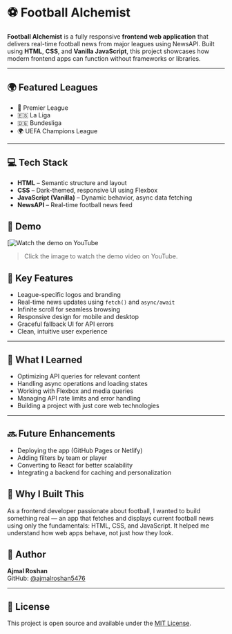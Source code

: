# ⚽ Football Alchemist

**Football Alchemist** is a fully responsive **frontend web application** that delivers real-time football news from major leagues using NewsAPI. Built using **HTML**, **CSS**, and **Vanilla JavaScript**, this project showcases how modern frontend apps can function without frameworks or libraries.

---

## 🌍 Featured Leagues

- 🏴 Premier League  
- 🇪🇸 La Liga  
- 🇩🇪 Bundesliga  
- 🌍 UEFA Champions League

---

## 💻 Tech Stack

- **HTML** – Semantic structure and layout  
- **CSS** – Dark-themed, responsive UI using Flexbox  
- **JavaScript (Vanilla)** – Dynamic behavior, async data fetching  
- **NewsAPI** – Real-time football news feed

## 🎥 Demo

[![Watch the demo on YouTube](https://youtu.be/h-Ja3g2pKgk)

> Click the image to watch the demo video on YouTube.

## 🚀 Key Features

- League-specific logos and branding  
- Real-time news updates using `fetch()` and `async/await`  
- Infinite scroll for seamless browsing  
- Responsive design for mobile and desktop  
- Graceful fallback UI for API errors  
- Clean, intuitive user experience

---

## 🧠 What I Learned

- Optimizing API queries for relevant content  
- Handling async operations and loading states  
- Working with Flexbox and media queries  
- Managing API rate limits and error handling  
- Building a project with just core web technologies

---

## 🔜 Future Enhancements

- Deploying the app (GitHub Pages or Netlify)  
- Adding filters by team or player  
- Converting to React for better scalability  
- Integrating a backend for caching and personalization



## 📌 Why I Built This

As a frontend developer passionate about football, I wanted to build something real — an app that fetches and displays current football news using only the fundamentals: HTML, CSS, and JavaScript. It helped me understand how web apps behave, not just how they look.

## 🧪 Author

**Ajmal Roshan**  
GitHub: [@ajmalroshan5476](https://github.com/ajmalroshan5476)

---

## 📜 License

This project is open source and available under the [MIT License](LICENSE).


